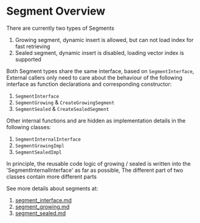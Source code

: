 # Segment Overview

There are currently two types of Segments
1. Growing segment, dynamic insert is allowed, but can not load index for fast retrieving
2. Sealed segment, dynamic insert is disabled, loading vector index is supported

Both Segment types share the same interface, based on `SegmentInterface`, External callers only need to care about the behaviour of the following interface as function declarations and corresponding constructor:

1. `SegmentInterface`
2. `SegmentGrowing` & `CreateGrowingSegment`
3. `SegmentSealed` & `CreateSealedSegment`

Other internal functions and are hidden as implementation details in the following classes:

1. `SegmentInternalInterface`
2. `SegmentGrowingImpl`
3. `SegmentSealedImpl`

In principle, the reusable code logic of growing / sealed is written into the 'SegmentInternalInterface' as far as possible, The different part of two classes contain more different parts

See more details about segments at:

1. [segment_interface.md](segment_interface.md)
2. [segment_growing.md](segment_growing.md)
3. [segment_sealed.md](segment_sealed.md)
